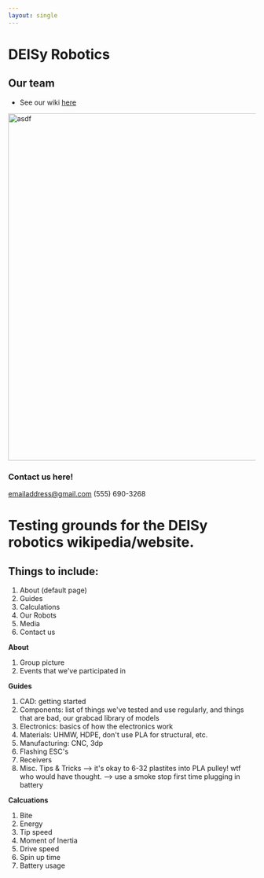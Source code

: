 ```yaml
---
layout: single
---
```


# DEISy Robotics

## Our team
- See our wiki [here](DRWikiTest.github.io)

<img width="706" alt="asdf" src="https://user-images.githubusercontent.com/118695279/202964856-61dda577-5d5a-4a19-8c08-cf247480d7b2.png">

### Contact us here!
emailaddress@gmail.com
(555) 690-3268


# Testing grounds for the DEISy robotics wikipedia/website.

## Things to include:
1. About (default page)
2. Guides
4. Calculations
5. Our Robots
6. Media
7. Contact us


**About**
1. Group picture
2. Events that we've participated in


**Guides** 
1. CAD: getting started
2. Components: list of things we've tested and use regularly, and things that are bad, our grabcad library of models
3. Electronics: basics of how the electronics work
4. Materials: UHMW, HDPE, don't use PLA for structural, etc. 
5. Manufacturing: CNC, 3dp
6. Flashing ESC's
7. Receivers
8. Misc. Tips & Tricks --> it's okay to 6-32 plastites into PLA pulley! wtf who would have thought.  --> use a smoke stop first time plugging in battery


**Calcuations**
1. Bite
2. Energy
3. Tip speed
4. Moment of Inertia
5. Drive speed
6. Spin up time
7. Battery usage 
